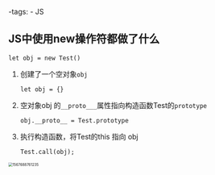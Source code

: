 -tags: - JS

## JS中使用new操作符都做了什么

`let obj = new Test()`

1. 创建了一个空对象`obj`

   `let obj = {}`

2. 空对象obj 的`__proto___`属性指向构造函数Test的`prototype`

   `obj.__proto__ = Test.prototype`

3. 执行构造函数，将Test的this 指向 obj

   `Test.call(obj);`

<img src="//keguniang.github.io/photo/1567688761235.png" alt="1567688761235" style="zoom:50%;" />

